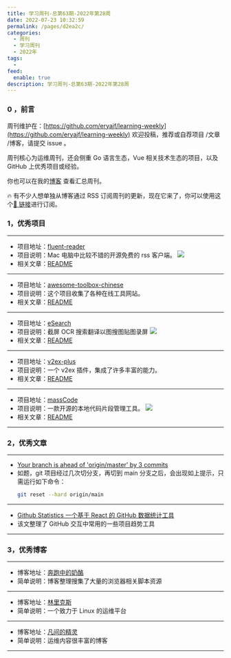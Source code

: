```yaml
---
title: 学习周刊-总第63期-2022年第28周
date: 2022-07-23 10:32:59
permalink: /pages/d2ea2c/
categories:
  - 周刊
  - 学习周刊
  - 2022年
tags:
  -
feed:
  enable: true
description: 学习周刊-总第63期-2022年第28周
---
```


### 0 ，前言

周刊维护在：[https://github.com/eryajf/learning-weekly](https://github.com/eryajf/learning-weekly) 欢迎投稿，推荐或自荐项目 /文章 /博客，请提交 issue 。

周刊核心为运维周刊，还会侧重 Go 语言生态，Vue 相关技术生态的项目，以及 GitHub 上优秀项目或经验。

你也可以在我的[博客](https://wiki.eryajf.net/learning-weekly/) 查看汇总周刊。

🔥 有不少人想单独从博客通过 RSS 订阅周刊的更新，现在它来了，你可以使用这个[🔗 链接](https://wiki.eryajf.net/learning-weekly.xml)进行订阅。

### 1，优秀项目

---

- 项目地址：[fluent-reader](https://github.com/yang991178/fluent-reader)
- 项目说明：Mac 电脑中比较不错的开源免费的 rss 客户端。
  ![](http://t.eryajf.net/imgs/2022/07/c50db99c5ca3cb61.png)
- 相关文章：[README](https://github.com/yang991178/fluent-reader#readme)

---

- 项目地址：[awesome-toolbox-chinese](https://github.com/bestxtools/awesome-toolbox-chinese)
- 项目说明：这个项目收集了各种在线工具网站。
- 相关文章：[README](https://github.com/bestxtools/awesome-toolbox-chinese#readme)

---

- 项目地址：[eSearch](https://github.com/xushengfeng/eSearch)
- 项目说明：截屏 OCR 搜索翻译以图搜图贴图录屏
  ![](http://t.eryajf.net/imgs/2022/07/2eee4b8f8be705fb.png)
- 相关文章：[README](https://github.com/xushengfeng/eSearch#readme)

---

- 项目地址：[v2ex-plus](https://github.com/sciooga/v2ex-plus)
- 项目说明：一个 v2ex 插件，集成了许多丰富的能力。
- 相关文章：[README](https://github.com/sciooga/v2ex-plus#readme)

---

- 项目地址：[massCode](https://github.com/massCodeIO/massCode)
- 项目说明：一款开源的本地代码片段管理工具。
  ![](http://t.eryajf.net/imgs/2022/07/8956b08666dd7b5a.png)
- 相关文章：[README](https://github.com/massCodeIO/massCode#readme)

---

### 2，优秀文章

---

- [Your branch is ahead of 'origin/master' by 3 commits](https://stackoverflow.com/questions/16288176/your-branch-is-ahead-of-origin-master-by-3-commits)
- 如题，git 项目经过几次切分支，再切到 main 分支之后，会出现如上提示，只需运行如下命令：
  ```sh
  git reset --hard origin/main
  ```

---

- [Github Statistics 一个基于 React 的 GitHub 数据统计工具](https://segmentfault.com/a/1190000021392857)
- 该文整理了 GitHub 交互中常用的一些项目趋势工具

---

### 3，优秀博客

---

- 博客地址：[奔跑中的奶酪](https://www.runningcheese.com/)
- 简单说明：博客整理搜集了大量的浏览器相关脚本资源

---

- 博客地址：[林里克斯](https://www.kjarbo.com/)
- 简单说明：一个致力于 Linux 的运维平台

---

- 博客地址：[凡间的精灵](https://chenzhonzhou.github.io/)
- 简单说明：运维内容很丰富的博客

---
